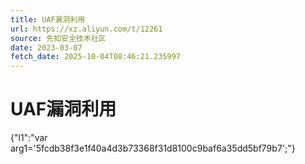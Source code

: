 ```yaml
---
title: UAF漏洞利用
url: https://xz.aliyun.com/t/12261
source: 先知安全技术社区
date: 2023-03-07
fetch_date: 2025-10-04T08:46:21.235997
---
```


# UAF漏洞利用

{"l1":"var arg1='5fcdb38f3e1f40a4d3b73368f31d8100c9baf6a35dd5bf79b7';"}